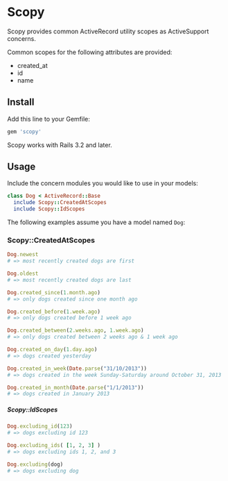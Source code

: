 # Scopy

Scopy provides common ActiveRecord utility scopes as ActiveSupport concerns.

Common scopes for the following attributes are provided:

* created_at
* id
* name

## Install

Add this line to your Gemfile:

```ruby
gem 'scopy'
```

Scopy works with Rails 3.2 and later.

## Usage

Include the concern modules you would like to use in your models:

```ruby
class Dog < ActiveRecord::Base
  include Scopy::CreatedAtScopes
  include Scopy::IdScopes
```

The following examples assume you have a model named `Dog`:

### Scopy::CreatedAtScopes

```ruby
Dog.newest
# => most recently created dogs are first

Dog.oldest
# => most recently created dogs are last

Dog.created_since(1.month.ago)
# => only dogs created since one month ago

Dog.created_before(1.week.ago)
# => only dogs created before 1 week ago

Dog.created_between(2.weeks.ago, 1.week.ago)
# => only dogs created between 2 weeks ago & 1 week ago

Dog.created_on_day(1.day.ago)
# => dogs created yesterday

Dog.created_in_week(Date.parse("31/10/2013"))
# => dogs created in the week Sunday-Saturday around October 31, 2013

Dog.created_in_month(Date.parse("1/1/2013"))
# => dogs created in January 2013
```

##### Scopy::IdScopes

```ruby
Dog.excluding_id(123)
# => dogs excluding id 123

Dog.excluding_ids( [1, 2, 3] )
# => dogs excluding ids 1, 2, and 3

Dog.excluding(dog)
# => dogs excluding dog
```
